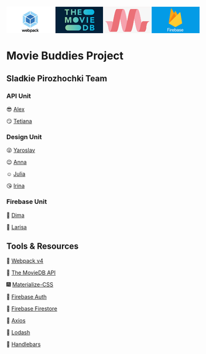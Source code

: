 ![Banner](./tools-banner.png)

# Movie Buddies Project

## Sladkie Pirozhochki Team

### API Unit

   :sunglasses: [Alex](https://github.com/AlexBelozertsev)
   
   :smirk: [Tetiana](https://github.com/TetLaVic)

### Design Unit

   :stuck_out_tongue_winking_eye: [Yaroslav](https://github.com/arestus)
   
   :wink: [Anna](https://github.com/Anna-Sokolova)
   
   :relaxed: [Julia](https://github.com/julia22-lav)
   
   :kissing_heart: [Irina](https://github.com/Irina-Blazhevich)

### Firebase Unit

   :fishing_pole_and_fish: [Dima](https://github.com/kramskiy-dima)
   
   :see_no_evil: [Larisa](https://github.com/Larisa-Antsifrova)

## Tools & Resources

   :hammer: [Webpack v4](https://v4.webpack.js.org/)

   :movie_camera: [The MovieDB API](https://developers.themoviedb.org/3/getting-started/introduction)

   :fireworks: [Materialize-CSS](https://materializecss.com/)

   :key: [Firebase Auth](https://firebase.google.com/docs/auth)

   :open_file_folder: [Firebase Firestore](https://firebase.google.com/docs/firestore)

   :sparkler: [Axios](https://github.com/axios/axios)

   :wrench: [Lodash](https://lodash.com/)
   
   :scroll: [Handlebars](https://handlebarsjs.com/)
